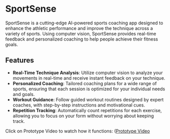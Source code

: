 # SportSense

SportSense is a cutting-edge AI-powered sports coaching app designed to enhance the athletic performance and improve the technique across a variety of sports. Using computer vision, SportSense provides real-time feedback and personalized coaching to help people achieve their fitness goals.

## Features

- **Real-Time Technique Analysis**: Utilize  computer vision to analyze your movements in real-time and receive instant feedback on your technique.
- **Personalized Coaching**: Tailored coaching plans for a wide range of sports, ensuring that each session is optimized for your individual needs and goals.
- **Workout Guidance**: Follow guided workout routines designed by expert coaches, with step-by-step instructions and motivational cues.
- **Repetition Tracking**: Automatically count repetitions for each exercise, allowing you to focus on your form without worrying about keeping track.

Click on Prototype Video to watch how it functions: ([Prototype Video](https://drive.google.com/file/d/10mjk0M_CXsMWJi0X9BKFbTepISLFYVch/view?usp=sharing)
